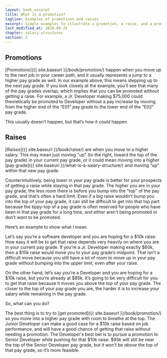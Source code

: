 ```yaml
---
layout: book_excerpt
title: What is a promotion?
tagline: Examples of promotions and raises
excerpt: Simple examples to illustrate a promotion, a raise, and a promotion with a raise.
last_modified_at: 2016-06-25
chapter: salary-structures
section: 2
---
```


## Promotions

[*Promotions*]({{ site.baseurl }}/book/promotion/) happen when you move *up* to the next job in your career path, and it usually represents a jump to a higher pay grade as well. In our example above, this means stepping up to the next pay grade. If you look closely at the example, you’ll see that many of the pay grades overlap, which implies that you can be promoted without getting a raise. For example, a Jr. Developer making $75,000 could theoretically be promoted to Developer without a pay increase by moving from the higher end of the “E01” pay grade to the lower end of the “E02” pay grade.

This usually doesn’t happen, but that’s how it *could* happen.

## Raises

[*Raises*]({{ site.baseurl }}/book/raise/) are when you move to a higher salary. This may mean just moving "up" (to the right, toward the top of the pay grade) in your current pay grade, or it could mean moving into a higher [pay grade]({{ site.baseurl }}/what-is-a-salary-structure/) *and* moving “up” within that new pay grade.

Counterintuitively, being *lower* in your pay grade is better for your prospects of getting a raise while staying in that pay grade. The higher you are in your pay grade, the less room there is before you bump into the "top" of the pay grade, and that’s often a hard limit. Even if a big raise wouldn’t bump you into the top of your pay grade, it can still be difficult to get into that top part because the tippy-top of a pay grade is often reserved for people who have been in that pay grade for a long time, and either aren’t being promoted or don’t *want* to be promoted.

Here’s an example to show what I mean.

Let’s say you’re a software developer and you are hoping for a $10k raise. How easy it will be to get that raise depends very heavily on where you are in your current pay grade. If you’re a Jr. Developer making exactly $60k, then a $10k raise would move you to your pay grade’s midpoint. That isn’t a difficult move because you still have a lot of room to move up in your pay grade without bumping into the upper limit, even after your raise. 

On the other hand, let’s say you’re a Developer and you are hoping for a $10k raise, but you’re already at $85k. It’s going to be very difficult for you to get that raise because it moves you above the top of your pay grade. The closer to the top of your pay grade you are, the harder it is to increase your salary while remaining in the pay grade.

So, what can you do?

The best thing is to try to [get promoted]({{ site.baseurl }}/book/promotion/) so you move into a higher pay grade with room to breathe at the top. The Junior Developer can make a good case for a $10k raise based on job performance, and will have a good chance of getting that raise without needing a promotion. The Developer's best bet is to pursue a promotion to Senior Developer while pushing for that $10k raise. $95k will still be near the top of the Senior Developer pay grade, but it won’t be *above* the top of that pay grade, so it’s more feasible.